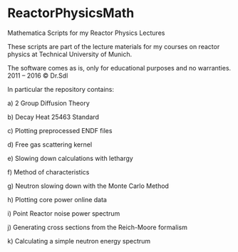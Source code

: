 # ReactorPhysicsMath
Mathematica Scripts for my Reactor Physics Lectures

These scripts are part of the lecture materials for my courses on reactor physics at Technical University of Munich.  

The software comes as is, only for educational purposes and no warranties.  2011 – 2016 © Dr.Sdl 

In particular the repository contains:

a) 2 Group Diffusion Theory

b) Decay Heat 25463 Standard

c) Plotting preprocessed ENDF files

d) Free gas scattering kernel

e) Slowing down calculations with lethargy

f) Method of characteristics

g) Neutron slowing down with the Monte Carlo Method

h) Plotting core power online data

i) Point Reactor noise power spectrum

j) Generating cross sections from the Reich-Moore formalism

k) Calculating a simple neutron energy spectrum


